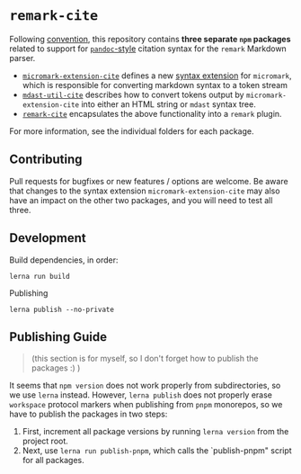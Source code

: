 # `remark-cite`

Following [convention](https://github.com/micromark/micromark/discussions/56), this repository contains **three separate `npm` packages** related to support for [`pandoc`-style](https://pandoc.org/MANUAL.html#extension-citations) citation syntax for the `remark` Markdown parser.

* [`micromark-extension-cite`](https://www.npmjs.com/package/@benrbray/micromark-extension-cite) defines a new [syntax extension](https://github.com/micromark/micromark#syntaxextension) for `micromark`, which is responsible for converting markdown syntax to a token stream
* [`mdast-util-cite`](https://www.npmjs.com/package/@benrbray/mdast-util-cite) describes how to convert tokens output by `micromark-extension-cite` into either an HTML string or `mdast` syntax tree.
* [`remark-cite`](https://www.npmjs.com/package/@benrbray/remark-cite) encapsulates the above functionality into a `remark` plugin.

For more information, see the individual folders for each package.

## Contributing

Pull requests for bugfixes or new features / options are welcome.  Be aware that changes to the syntax extension `micromark-extension-cite` may also have an impact on the other two packages, and you will need to test all three.

## Development

Build dependencies, in order:

```
lerna run build
```

Publishing

```
lerna publish --no-private
```

## Publishing Guide

> (this section is for myself, so I don't forget how to publish the packages :) )

It seems that `npm version` does not work properly from subdirectories, so we use `lerna` instead.  However, `lerna publish` does not properly erase `workspace` protocol markers when publishing from `pnpm` monorepos, so we have to publish the packages in two steps:

1. First, increment all package versions by running `lerna version` from the project root.
2. Next, use `lerna run publish-pnpm`, which calls the `publish-pnpm" script for all packages.